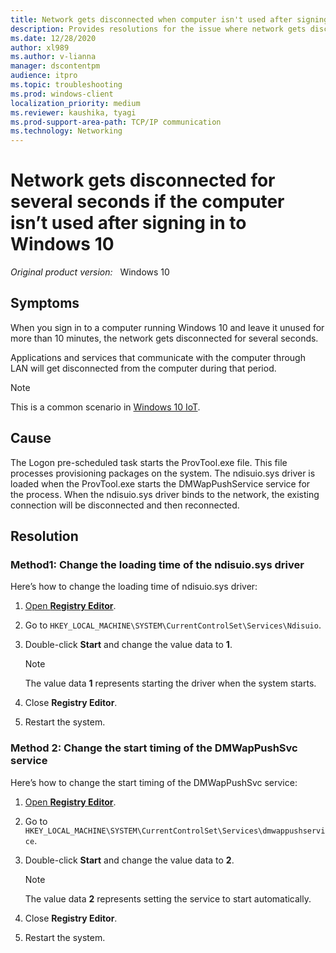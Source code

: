 ```yaml
---
title: Network gets disconnected when computer isn't used after signing in Windows 10
description: Provides resolutions for the issue where network gets disconnected for several seconds if the computer isn’t used after signing in to Windows 10.
ms.date: 12/28/2020
author: xl989
ms.author: v-lianna
manager: dscontentpm
audience: itpro
ms.topic: troubleshooting
ms.prod: windows-client
localization_priority: medium
ms.reviewer: kaushika, tyagi
ms.prod-support-area-path: TCP/IP communication
ms.technology: Networking
---
```

# Network gets disconnected for several seconds if the computer isn’t used after signing in to Windows 10

_Original product version:_ &nbsp; Windows 10

## Symptoms

When you sign in to a computer running Windows 10 and leave it unused for more than 10 minutes, the network gets disconnected for several seconds.

Applications and services that communicate with the computer through LAN will get disconnected from the computer during that period.

> [!Note]
> This is a common scenario in [Windows 10 IoT](/windows/iot-core/windows-iot-enterprise#fixed-purpose-devices).

## Cause

The Logon pre-scheduled task starts the ProvTool.exe file. This file processes provisioning packages on the system. The ndisuio.sys driver is loaded when the ProvTool.exe starts the DMWapPushService service for the process. When the ndisuio.sys driver binds to the network, the existing connection will be disconnected and then reconnected.

## Resolution

### Method1: Change the loading time of the ndisuio.sys driver

Here’s how to change the loading time of ndisuio.sys driver:

1. [Open **Registry Editor**](https://support.microsoft.com/windows/how-to-open-registry-editor-in-windows-10-deab38e6-91d6-e0aa-4b7c-8878d9e07b11).
2. Go to `HKEY_LOCAL_MACHINE\SYSTEM\CurrentControlSet\Services\Ndisuio`.
3. Double-click **Start** and change the value data to **1**.

    > [!NOTE]
    > The value data **1** represents starting the driver when the system starts.
4. Close **Registry Editor**.
5. Restart the system.

### Method 2: Change the start timing of the DMWapPushSvc service

Here’s how to change the start timing of the DMWapPushSvc service:

1. [Open **Registry Editor**](https://support.microsoft.com/windows/how-to-open-registry-editor-in-windows-10-deab38e6-91d6-e0aa-4b7c-8878d9e07b11).
2. Go to `HKEY_LOCAL_MACHINE\SYSTEM\CurrentControlSet\Services\dmwappushservice`.
3. Double-click **Start** and change the value data to **2**.

    > [!NOTE]
    > The value data **2** represents setting the service to start automatically.
4. Close **Registry Editor**.
5. Restart the system.

